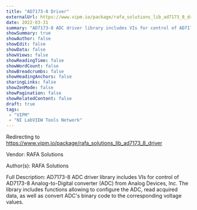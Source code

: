 ```yaml
---
title: "AD7173-8 Driver"
externalUrl: https://www.vipm.io/package/rafa_solutions_lib_ad7173_8_driver
date: 2022-03-31
summary: "AD7173-8 ADC driver library includes VIs for control of AD7173-8 Analog-to-Digital converter (ADC) from Analog Devices, Inc."
showSummary: true
showAuthor: false
showEdit: false
showData: false
showViews: false
showReadingTime: false
showWordCount: false
showBreadcrumbs: false
showHeadingAnchors: false
sharingLinks: false
showZenMode: false
showPagination: false
showRelatedContent: false
draft: true
tags:
 - "VIPM"
 - "NI LabVIEW Tools Network"
---
```


Redirecting to https://www.vipm.io/package/rafa_solutions_lib_ad7173_8_driver

Vendor: RAFA Solutions

Author(s): RAFA Solutions
 
Full Description:
AD7173-8 ADC driver library includes VIs for control of AD7173-8 Analog-to-Digital converter (ADC) from Analog Devices, Inc.
The library includes functions allowing to configure the ADC, read acquired data, as well as convert ADC's binary code to the corresponding voltage values.